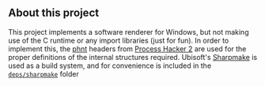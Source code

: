 ## About this project
This project implements a software renderer for Windows, but not making use of the C runtime or any import libraries (just for fun). In order to implement this, the [phnt](https://github.com/processhacker/processhacker/tree/master/phnt) headers from [Process Hacker 2](https://github.com/processhacker/processhacker) are used for the proper definitions of the internal structures required. Ubisoft's [Sharpmake](https://github.com/ubisoft/Sharpmake) is used as a build system, and for convenience is included in the [`deps/sharpmake`](deps/sharpmake) folder
